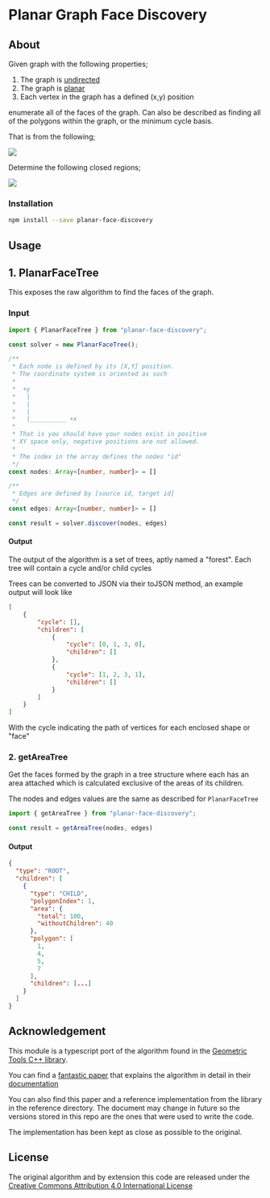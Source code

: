 # Planar Graph Face Discovery

## About

Given graph with the following properties;

1. The graph is [undirected](https://en.wikipedia.org/wiki/Graph_(discrete_mathematics)#Graph)
2. The graph is [planar](https://en.wikipedia.org/wiki/Graph_(discrete_mathematics)#Planar_graph)
3. Each vertex in the graph has a defined (x,y) position

enumerate all of the faces of the graph. Can also be described as finding all of the polygons within the graph, or the minimum cycle basis.

That is from the following;

![](https://i.imgur.com/z7P8Qfj.png)

Determine the following closed regions;

![](https://i.imgur.com/raDGey9.png)

### Installation

```bash
npm install --save planar-face-discovery
```


## Usage

## 1. PlanarFaceTree
This exposes the raw algorithm to find the faces of the graph.

### Input

```typescript
import { PlanarFaceTree } from "planar-face-discovery";

const solver = new PlanarFaceTree();

/**
 * Each node is defined by its [X,Y] position.
 * The coordinate system is oriented as such
 * 
 *  +y
 *   |
 *   |
 *   |
 *   |__________ +x
 *   
 * That is you should have your nodes exist in positive
 * XY space only, negative positions are not allowed.
 * 
 * The index in the array defines the nodes "id"
 */
const nodes: Array<[number, number]> = []

/**
 * Edges are defined by [source id, target id]
 */
const edges: Array<[number, number]> = []

const result = solver.discover(nodes, edges)

```

#### Output

The output of the algorithm is a set of trees, aptly named a "forest". Each tree will contain a cycle and/or child cycles

Trees can be converted to JSON via their toJSON method, an example output will look like

```json
[
    {
        "cycle": [],
        "children": [
            {
                "cycle": [0, 1, 3, 0],
                "children": []
            },
            {
                "cycle": [1, 2, 3, 1],
                "children": []
            }
        ]
    }
]
```

With the cycle indicating the path of vertices for each enclosed shape or "face"

### 2. getAreaTree
Get the faces formed by the graph in a tree structure where each has an area 
attached which is calculated exclusive of the areas of its children.

The nodes and edges values are the same as described for `PlanarFaceTree`

```typescript
import { getAreaTree } from "planar-face-discovery";

const result = getAreaTree(nodes, edges)

```

#### Output

```JSON
{
  "type": "ROOT",
  "children": [
    {
      "type": "CHILD",
      "polygonIndex": 1,
      "area": {
        "total": 100,
        "withoutChildren": 40
      },
      "polygon": [
        1,
        4,
        5,
        7
      ],
      "children": [...]
    }
  ]
}
```

## Acknowledgement 

This module is a typescript port of the algorithm found in the [Geometric Tools C++ library](https://www.geometrictools.com/).

You can find a [fantastic paper](https://www.geometrictools.com/Documentation/MinimalCycleBasis.pdf) that explains the algorithm in detail in their [documentation](https://www.geometrictools.com/Documentation/Documentation.html)

You can also find this paper and a reference implementation from the library in the reference directory. The document may change in future so the versions stored in this repo are the ones that were used to write the code. 

The implementation has been kept as close as possible to the original.

## License

The original algorithm and by extension this code are released under the [Creative Commons Attribution 4.0 International License](https://creativecommons.org/licenses/by/4.0/)